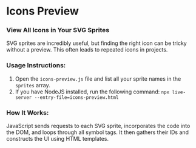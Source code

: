 # Icons Preview

### View All Icons in Your SVG Sprites

SVG sprites are incredibly useful, but finding the right icon can be tricky without a preview. This often leads to repeated icons in projects.

### Usage Instructions:

1. Open the `icons-preview.js` file and list all your sprite names in the `sprites` array.
2. If you have NodeJS installed, run the following command: `npx live-server --entry-file=icons-preview.html`

### How It Works:

JavaScript sends requests to each SVG sprite, incorporates the code into the DOM, and loops through all symbol tags. It then gathers their IDs and constructs the UI using HTML templates.
